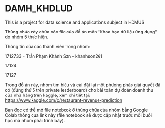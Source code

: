 # DAMH_KHDLUD
This is a project for data science and applications subject in HCMUS

Thùng chứa này chứa các file của đồ án môn "Khoa học dữ liệu ứng dụng" do nhóm 5 thực hiện.

Thông tin của các thành viên trong nhóm:

1712733 - Trần Phạm Khánh Sơn - khanhson261

17124

17127

Trong đồ án này, nhóm tìm hiểu và cài đặt lại  một phương pháp giải quyết đã có (đứng thứ 5 trên private leaderboard) cho bài toán dự đoán doanh thu của nhà hàng trên kaggle, xem chi tiết tại: https://www.kaggle.com/c/restaurant-revenue-prediction

Bạn đọc có thể mở file notebook ở thùng chứa của nhóm bằng Google Colab thông qua link này (file notebook sẽ được cập nhật trước mỗi buổi học mà nhóm phải trình bày).


